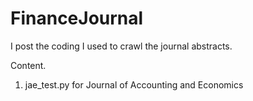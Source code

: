 # FinanceJournal


I post the coding I used to crawl the journal abstracts.

Content.
1. jae_test.py for Journal of Accounting and Economics
